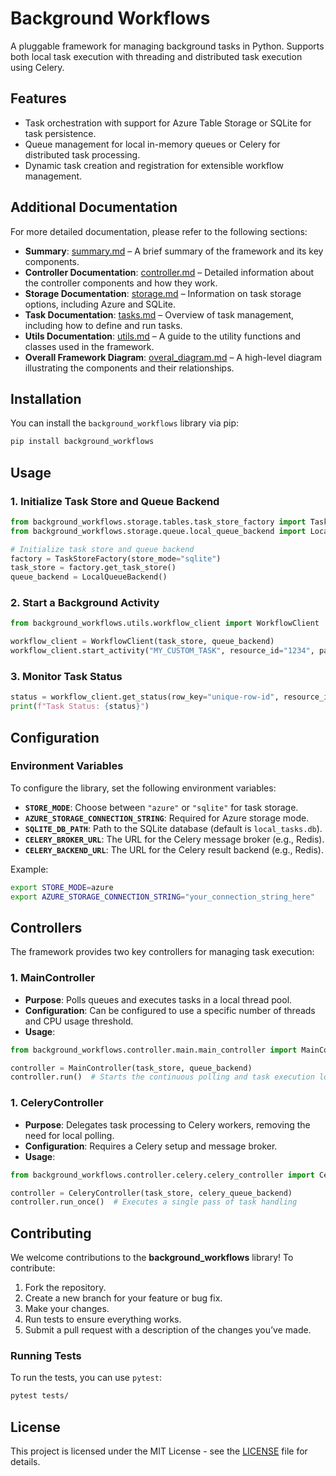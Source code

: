 # Background Workflows

A pluggable framework for managing background tasks in Python. Supports both local task execution with threading and distributed task execution using Celery.

## Features

- Task orchestration with support for Azure Table Storage or SQLite for task persistence.
- Queue management for local in-memory queues or Celery for distributed task processing.
- Dynamic task creation and registration for extensible workflow management.

## Additional Documentation

For more detailed documentation, please refer to the following sections:
- **Summary**: [summary.md](docs/summary.md) – A brief summary of the framework and its key components.
- **Controller Documentation**: [controller.md](docs/controller.md) – Detailed information about the controller components and how they work.
- **Storage Documentation**: [storage.md](docs/storage.md) – Information on task storage options, including Azure and SQLite.
- **Task Documentation**: [tasks.md](docs/tasks.md) – Overview of task management, including how to define and run tasks.
- **Utils Documentation**: [utils.md](docs/utils.md) – A guide to the utility functions and classes used in the framework.
- **Overall Framework Diagram**: [overal_diagram.md](docs/overal_diagram.md) – A high-level diagram illustrating the components and their relationships.

## Installation

You can install the `background_workflows` library via pip:

```bash
pip install background_workflows
```

## Usage

### 1. Initialize Task Store and Queue Backend

```python
from background_workflows.storage.tables.task_store_factory import TaskStoreFactory
from background_workflows.storage.queue.local_queue_backend import LocalQueueBackend

# Initialize task store and queue backend
factory = TaskStoreFactory(store_mode="sqlite")
task_store = factory.get_task_store()
queue_backend = LocalQueueBackend()
```

### 2. Start a Background Activity

```python
from background_workflows.utils.workflow_client import WorkflowClient

workflow_client = WorkflowClient(task_store, queue_backend)
workflow_client.start_activity("MY_CUSTOM_TASK", resource_id="1234", payload={"data": "value"})
```

### 3. Monitor Task Status

```python
status = workflow_client.get_status(row_key="unique-row-id", resource_id="1234")
print(f"Task Status: {status}")
```

## Configuration

### Environment Variables

To configure the library, set the following environment variables:

- **`STORE_MODE`**: Choose between `"azure"` or `"sqlite"` for task storage.
- **`AZURE_STORAGE_CONNECTION_STRING`**: Required for Azure storage mode.
- **`SQLITE_DB_PATH`**: Path to the SQLite database (default is `local_tasks.db`).
- **`CELERY_BROKER_URL`**: The URL for the Celery message broker (e.g., Redis).
- **`CELERY_BACKEND_URL`**: The URL for the Celery result backend (e.g., Redis).

Example:

```bash
export STORE_MODE=azure
export AZURE_STORAGE_CONNECTION_STRING="your_connection_string_here"
```

## Controllers

The framework provides two key controllers for managing task execution: 

### 1. **MainController**
- **Purpose**: Polls queues and executes tasks in a local thread pool.
- **Configuration**: Can be configured to use a specific number of threads and CPU usage threshold.
- **Usage**:

```python
from background_workflows.controller.main.main_controller import MainController

controller = MainController(task_store, queue_backend)
controller.run()  # Starts the continuous polling and task execution loop
```

### 1. **CeleryController**
- **Purpose**: Delegates task processing to Celery workers, removing the need for local polling.
- **Configuration**: Requires a Celery setup and message broker.
- **Usage**:

```python
from background_workflows.controller.celery.celery_controller import CeleryController

controller = CeleryController(task_store, celery_queue_backend)
controller.run_once()  # Executes a single pass of task handling
```

## Contributing

We welcome contributions to the **background_workflows** library! To contribute:

1. Fork the repository.
2. Create a new branch for your feature or bug fix.
3. Make your changes.
4. Run tests to ensure everything works.
5. Submit a pull request with a description of the changes you’ve made.

### Running Tests

To run the tests, you can use `pytest`:

```bash
pytest tests/
```


## License
This project is licensed under the MIT License - see the [LICENSE](LICENSE) file for details.
